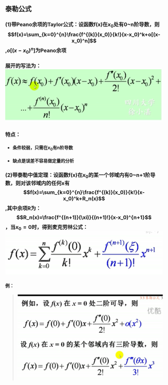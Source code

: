 ## 泰勒公式
### (1)带Peano余项的Taylor公式：设函数f(x)在$x_0$处有0~n阶导数，则$$f(x)=\sum_{k=0}^{n}\frac{f^{(k)}(x_0)}{k!}(x-x_0)^k+o[(x-x_0)^n]$$,$o[(x-x_0)^n]$为Peano余项
### 展开的写法为：![](assets/markdown-img-paste-20180401112907163.png)

### 特点：
- #### 条件较弱，只需在$x_0$有n阶导数
- #### 缺点是误差不容易做定量的分析

### (2)带泰勒中值定理：设函数f(x)在$x_0$的某一个邻域内有0~n+1阶导数，则对该邻域内的任何x有$$f(x)=\sum_{k=0}^{n}\frac{f^{(k)}(x_0)}{k!}(x-x_0)^k+R_n(x)$$,其中余项R为：$$R_n(x)=\frac{f^{(n+1)}(\xi)}{(n+1)!}(x-x_0)^{n+1}$$，当$x_0=0$时，得到麦克劳林公式：![](assets/markdown-img-paste-20180401113634156.png)

#### 例：
> ![](assets/markdown-img-paste-20180401113744734.png)
